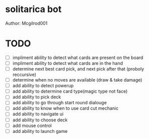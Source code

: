 # solitarica bot

Author: Mcgilrod001

# TODO

- [ ] impliment ability to detect what cards are present on the board
- [ ] impliment ability to detect what cards are in the hand
- [ ] determine next best card pick, and next pick after that (proboly reccursive)
- [ ] determine when no moves are available (draw & take damage)
- [ ] add ability to detect powerup
- [ ] add ability to determine card type(magic type not face)
- [ ] add ability to pick deck
- [ ] add ability to go through start round dialouge
- [ ] add ability to know when to use card cut mechanic
- [ ] add ability to navigate ui
- [ ] add ability to choose deck
- [ ] add mouse control
- [ ] add ability to launch game

